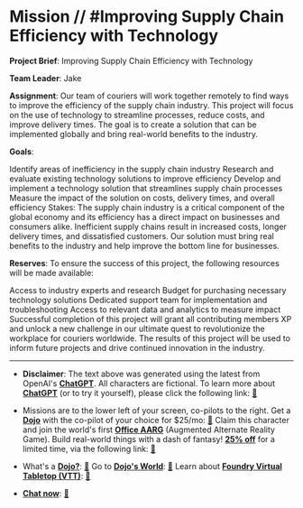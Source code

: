 # Mission // #Improving Supply Chain Efficiency with Technology

**Project Brief**: Improving Supply Chain Efficiency with Technology

**Team Leader**: Jake

**Assignment**:
Our team of couriers will work together remotely to find ways to improve the efficiency of the supply chain industry. This project will focus on the use of technology to streamline processes, reduce costs, and improve delivery times. The goal is to create a solution that can be implemented globally and bring real-world benefits to the industry.

**Goals**:

Identify areas of inefficiency in the supply chain industry
Research and evaluate existing technology solutions to improve efficiency
Develop and implement a technology solution that streamlines supply chain processes
Measure the impact of the solution on costs, delivery times, and overall efficiency
Stakes:
The supply chain industry is a critical component of the global economy and its efficiency has a direct impact on businesses and consumers alike. Inefficient supply chains result in increased costs, longer delivery times, and dissatisfied customers. Our solution must bring real benefits to the industry and help improve the bottom line for businesses.

**Reserves**:
To ensure the success of this project, the following resources will be made available:

Access to industry experts and research
Budget for purchasing necessary technology solutions
Dedicated support team for implementation and troubleshooting
Access to relevant data and analytics to measure impact
Successful completion of this project will grant all contributing members XP and unlock a new challenge in our ultimate quest to revolutionize the workplace for couriers worldwide. The results of this project will be used to inform future projects and drive continued innovation in the industry.

---

* **Disclaimer**: The text above was generated using the latest from OpenAI's [**ChatGPT**](https://openai.com/blog/chatgpt/).  All characters are fictional.  To learn more about [**ChatGPT**](https://openai.com/blog/chatgpt/) (or to try it yourself), please click the following link: [:closed_book:](https://openai.com/blog/chatgpt/)

* Missions are to the lower left of your screen, co-pilots to the right. Get a [**Dojo**](https://workmates.live/marketplace) with the co-pilot of your choice for $25/mo: [:green_book:](https://workmates.live/marketplace)  Claim this character and join the world's first [**Office AARG**](https://dojos.world) (Augmented Alternate Reality Game). Build real-world things with a dash of fantasy! [**25% off**](https://blog.workmates.live/deal-on-a-dojo) for a limited time, via the following link: [:green_book:](https://blog.workmates.live/deal-on-a-dojo) 

* What's a [**Dojo?**](https://workdojos.com): [:blue_book:](https://workdojos.com)  Go to [**Dojo's World**](https://dojos.world): [:blue_book:](https://dojos.world)  Learn about [**Foundry Virtual Tabletop (VTT)**](https://foundryvtt.com): [:closed_book:](https://foundryvtt.com/)

* [**Chat now**](https://chat.workmates.live/channel/support): [:ledger:](https://chat.workmates.live/channel/support)